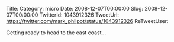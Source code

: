 Title: 
Category: micro
Date: 2008-12-07T00:00:00
Slug: 2008-12-07T00:00:00
TwitterId: 1043912326
TweetUrl: https://twitter.com/mark_philpot/status/1043912326
ReTweetUser: 

Getting ready to head to the east coast...